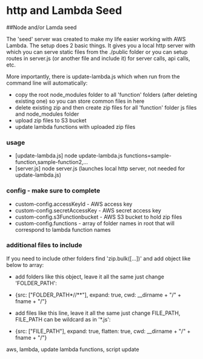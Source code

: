 # http and Lambda Seed

##Node and/or Lamda seed

The 'seed' server was created to make my life easier working with AWS Lambda. The setup does 2 basic things. It gives 
you a local http server with which you can serve static files from the ./public folder or you can setup routes 
in server.js (or another file and include it) for server calls, api calls, etc.  

More importantly, there is update-lambda.js which when run from the command line will automatically:  
* copy the root node_modules folder to all 'function' folders (after deleting existing one) so you can store common files in here
* delete existing zip and then create zip files for all 'function' folder js files and node_modules folder
* upload zip files to S3 bucket
* update lambda functions with uploaded zip files

### usage
* [update-lambda.js] node update-lambda.js functions=sample-function,sample-function2,...
* [server.js] node server.js   (launches local http server, not needed for update-lambda.js)

### config - make sure to complete
* custom-config.accessKeyId - AWS access key
* custom-config.secretAccessKey - AWS secret access key
* custom-config.s3Functionbucket - AWS S3 bucket to hold zip files
* custom-config.functions - array of folder names in root that will correspond to lambda function names

### additional files to include
If you need to include other folders find 'zip.bulk([...])' and add object like below to array:  
* add folders like this object, leave it all the same just change 'FOLDER_PATH':
* {src: ["FOLDER_PATH*//**"], expand: true, cwd: __dirname + "/" + fname + "/"}    

* add files like this line, leave it all the same just change FILE_PATH, FILE_PATH can be wildcard as in '*.js':
* {src: ["FILE_PATH"], expand: true, flatten: true, cwd: __dirname + "/" + fname + "/"}  





aws, lambda, update lambda functions, script update


